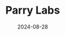 ---  
layout: startup_page  
title: "Parry Labs"  
id: "parrylabs.com"  
permalink: "/parrylabsparrylabs.com08282024/"  
website: "https://www.parrylabs.com/"  
funding_round: "Growth Equity"  
funding_amount: "$80M"  
investors: "Capitol Meridian Partners, True Ventures, 3Wire Partners, Teamworthy Ventures"  
about: "Parry Labs develops next-generation open architecture mission solutions for defense. They offer digital systems integration solutions, including an open architecture software stack called Stratia, to modernize legacy platforms and accelerate new platform development. Their focus is on bringing advanced edge capabilities to the warfighter, improving combat readiness and defense capability."  
markets: "Defense Technology, Edge Computing, AI, Software, GovTech, Information Technology, National Security"  
hq: "Alexandria, Virginia, United States"  
founded_year: "2016"  
linkedin: "https://www.linkedin.com/company/parrylabs/"  
twitter: ""  
instagram: ""  
facebook: ""  
crunchbase: "https://www.crunchbase.com/organization/parry-labs"  
pitchbook: "https://pitchbook.com/profiles/company/482154-58"  

date_display: "28-Aug-2024"  
date: "2024-08-28"

# SEO Optimization  
meta_title: "Parry Labs - Growth Equity Funding ($80M)"  
meta_description: "Parry Labs, Parry Labs develops next-generation open architecture mission solutions for defense. They offer digital systems integration solutions, including an op..."  
meta_keywords: "Parry Labs, Defense Technology, Edge Computing, AI, Software, GovTech, Information Technology, National Security, Growth Equity funding"  
canonical_url: "https://startup.projectstartups.com/parrylabsparrylabs.com08282024/"  
---